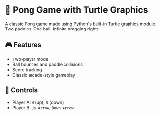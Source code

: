 # 🐢 Pong Game with Turtle Graphics

A classic Pong game made using Python's built-in Turtle graphics module. Two paddles. One ball. Infinite bragging rights.

## 🎮 Features
- Two-player mode
- Ball bounces and paddle collisions
- Score tracking
- Classic arcade-style gameplay

## 🧠 Controls
- Player A: `W` (up), `S` (down)
- Player B: `Up Arrow`, `Down Arrow`

